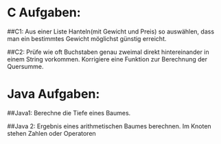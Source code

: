 # C Aufgaben:

\##C1:
Aus einer Liste Hanteln(mit Gewicht und Preis) so auswählen, dass man ein bestimmtes Gewicht möglichst günstig erreicht.

\##C2:
Prüfe wie oft Buchstaben genau zweimal direkt hintereinander in einem String vorkommen.
Korrigiere eine Funktion zur Berechnung der Quersumme.

# Java Aufgaben:

\##Java1:
Berechne die Tiefe eines Baumes.

\##Java 2:
Ergebnis eines arithmetischen Baumes berechnen. Im Knoten stehen Zahlen oder Operatoren
